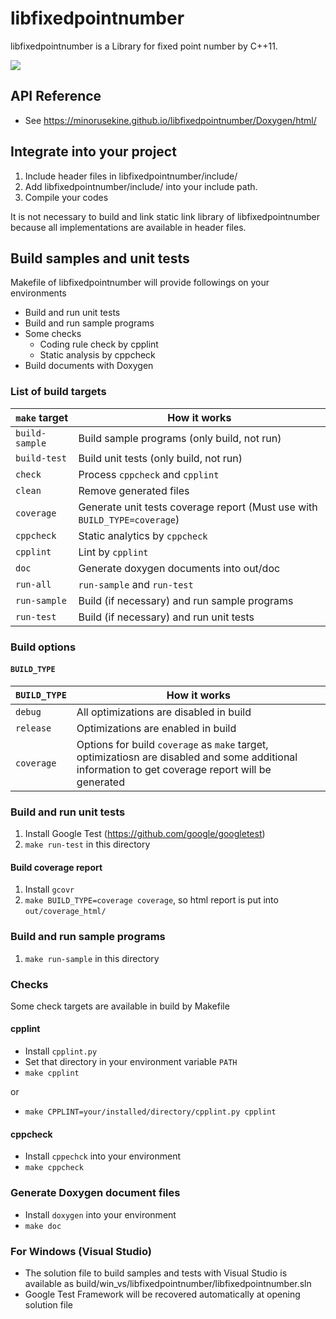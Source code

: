 # libfixedpointnumber

libfixedpointnumber is a Library for fixed point number by C++11.

![](https://github.com/MinoruSekine/libfixedpointnumber/workflows/Check%20build/badge.svg?branch=master)

## API Reference

- See https://minorusekine.github.io/libfixedpointnumber/Doxygen/html/

## Integrate into your project

1. Include header files in libfixedpointnumber/include/
1. Add libfixedpointnumber/include/ into your include path.
1. Compile your codes

It is not necessary to build and link static link library of libfixedpointnumber
because all implementations are available in header files.

## Build samples and unit tests

Makefile of libfixedpointnumber will provide followings on your environments

- Build and run unit tests
- Build and run sample programs
- Some checks
  - Coding rule check by cpplint
  - Static analysis by cppcheck
- Build documents with Doxygen

### List of build targets

| `make` target | How it works |
----|----
| `build-sample` | Build sample programs (only build, not run) |
| `build-test` | Build unit tests (only build, not run) |
| `check` | Process `cppcheck` and `cpplint` |
| `clean` | Remove generated files |
| `coverage` | Generate unit tests coverage report (Must use with `BUILD_TYPE=coverage`) |
| `cppcheck` | Static analytics by `cppcheck` |
| `cpplint` | Lint by `cpplint` |
| `doc` | Generate doxygen documents into out/doc |
| `run-all` | `run-sample` and `run-test` |
| `run-sample` | Build (if necessary) and run sample programs |
| `run-test` | Build (if necessary) and run unit tests |

### Build options

#### `BUILD_TYPE`

| `BUILD_TYPE` | How it works |
----|----
| `debug` | All optimizations are disabled in build |
| `release` | Optimizations are enabled in build |
| `coverage` | Options for build `coverage` as `make` target, optimizatiosn are disabled and some additional information to get coverage report will be generated |

### Build and run unit tests

1. Install Google Test (https://github.com/google/googletest)
1. `make run-test` in this directory

#### Build coverage report

1. Install `gcovr`
1. `make BUILD_TYPE=coverage coverage`, so html report is put into `out/coverage_html/`

### Build and run sample programs

1. `make run-sample` in this directory

### Checks

Some check targets are available in build by Makefile

#### cpplint

- Install `cpplint.py`
- Set that directory in your environment variable `PATH`
- `make cpplint`

or

- `make CPPLINT=your/installed/directory/cpplint.py cpplint`

#### cppcheck

- Install `cppechck` into your environment
- `make cppcheck`

### Generate Doxygen document files

- Install `doxygen` into your environment
- `make doc`

### For Windows (Visual Studio)

- The solution file to build samples and tests with Visual Studio is available
as build/win_vs/libfixedpointnumber/libfixedpointnumber.sln
- Google Test Framework will be recovered automatically at opening solution file
